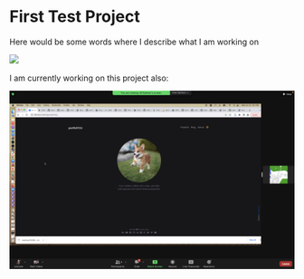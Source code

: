# First Test Project

Here would be some words where I describe what I am working on

![](https://static.inspiremore.com/wp-content/uploads/2022/03/16092330/Disapproving-corgis-1.jpg)

I am currently working on this project also:

![](https://github.com/rushjimoh/rushjimoh.github.io/blob/main/Screen%20Shot%202022-06-22%20at%203.51.14%20PM.png?raw=true)

